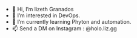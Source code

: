 - 👋 Hi, I’m lizeth Granados
- 👀 I’m interested in DevOps.
- 🌱 I’m currently learning Phyton and automation.
- 📫 Send a DM on Instagram : @holo.liz.gg

